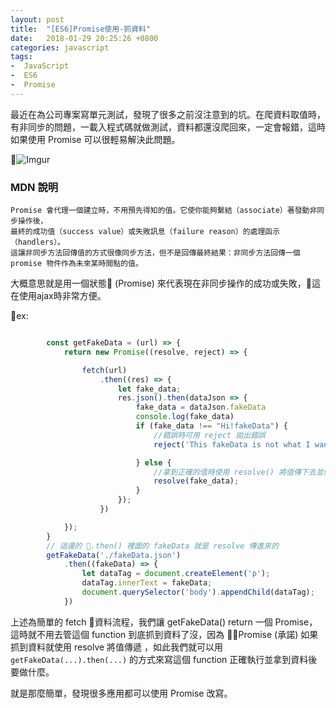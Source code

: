 ```yaml
---
layout: post
title:  "[ES6]Promise使用-抓資料"
date:   2018-01-29 20:25:26 +0800
categories: javascript
tags:
-  JavaScript
-  ES6
-  Promise
---
```


最近在為公司專案寫單元測試，發現了很多之前沒注意到的坑。在爬資料取值時，有非同步的問題，一載入程式碼就做測試，資料都還沒爬回來，一定會報錯，這時如果使用 Promise 可以很輕易解決此問題。


![Imgur](https://i.imgur.com/aEtVTT5.png)

### MDN 說明

    Promise 會代理一個建立時，不用預先得知的值。它使你能夠繫結（associate）著發動非同步操作後，
    最終的成功值（success value）或失敗訊息（failure reason）的處理函示（handlers）。
    這讓非同步方法回傳值的方式很像同步方法，但不是回傳最終結果：非同步方法回傳一個 promise 物件作為未來某時間點的值。

大概意思就是用一個狀態 (Promise) 來代表現在非同步操作的成功或失敗，這在使用ajax時非常方便。

ex:
```javascript

        const getFakeData = (url) => {
            return new Promise((resolve, reject) => {

                fetch(url)
                    .then((res) => {
                        let fake_data;
                        res.json().then(dataJson => {
                            fake_data = dataJson.fakeData
                            console.log(fake_data)
                            if (fake_data !== "Hi!fakeData") {
                                //錯誤時可用 reject 拋出錯誤
                                reject('This fakeData is not what I want');

                            } else {
                                //拿到正確的值時使用 resolve() 將值傳下去並做接下來的動作（其實還是有點像callback)
                                resolve(fake_data);
                            }
                        });
                    })

            });
        }
        // 這邊的 .then() 裡面的 fakeData 就是 resolve 傳進來的
        getFakeData('./fakeData.json')
            .then((fakeData) => {
                let dataTag = document.createElement('p');
                dataTag.innerText = fakeData;
                document.querySelector('body').appendChild(dataTag);
            })
```
上述為簡單的 fetch 資料流程，我們讓 getFakeData() return 一個 Promise，這時就不用去管這個 function 到底抓到資料了沒，因為 Promise (承諾) 如果抓到資料就使用 resolve 將值傳遞 ，如此我們就可以用 `getFakeData(...).then(...)` 的方式來寫這個 function 正確執行並拿到資料後要做什麼。

就是那麼簡單，發現很多應用都可以使用 Promise 改寫。
